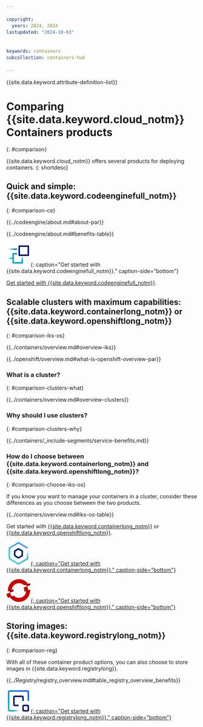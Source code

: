 ```yaml
---

copyright:
  years: 2024, 2024
lastupdated: "2024-10-03"


keywords: containers
subcollection: containers-hub

---
```



{{site.data.keyword.attribute-definition-list}}

# Comparing {{site.data.keyword.cloud_notm}} Containers products
{: #comparison}

{{site.data.keyword.cloud_notm}} offers several products for deploying containers.
{: shortdesc}



## Quick and simple: {{site.data.keyword.codeenginefull_notm}}
{: #comparison-ce}

{{../codeengine/about.md#about-par}}

{{../codeengine/about.md#benefits-table}}

![Get started with {{site.data.keyword.codeenginefull_notm}}.](images/logo_ce.svg "Get started with {{site.data.keyword.codeenginefull_notm}}."){: caption="Get started with {{site.data.keyword.codeenginefull_notm}}." caption-side="bottom"}

[Get started with {{site.data.keyword.codeenginefull_notm}}](/docs/codeengine?topic=codeengine-getting-started).



## Scalable clusters with maximum capabilities: {{site.data.keyword.containerlong_notm}} or {{site.data.keyword.openshiftlong_notm}}
{: #comparison-iks-os}

{{../containers/overview.md#overview-iks}}

{{../openshift/overview.md#what-is-openshift-overview-par}}


### What is a cluster?
{: #comparison-clusters-what}

{{../containers/overview.md#overview-clusters}}


### Why should I use clusters?
{: #comparison-clusters-why}

{{../containers/_include-segments/service-benefits.md}}


### How do I choose between {{site.data.keyword.containerlong_notm}} and {{site.data.keyword.openshiftlong_notm}}?
{: #comparison-choose-iks-os}

If you know you want to manage your containers in a cluster, consider these differences as you choose between the two products.

{{../containers/overview.md#iks-os-table}}


Get started with [{{site.data.keyword.containerlong_notm}}](/docs/containers?topic=containers-getting-started) or [{{site.data.keyword.openshiftlong_notm}}](/docs/openshift?topic=openshift-getting-started).

[![Get started with {{site.data.keyword.containerlong_notm}}.](images/logo_iks.svg "Get started with {{site.data.keyword.containerlong_notm}}."){: caption="Get started with {{site.data.keyword.containerlong_notm}}." caption-side="bottom"}](/docs/containers?topic=containers-getting-started)

[![Get started with {{site.data.keyword.openshiftlong_notm}}.](images/logo_os.svg "Get started with {{site.data.keyword.openshiftlong_notm}}."){: caption="Get started with {{site.data.keyword.openshiftlong_notm}}." caption-side="bottom"}](/docs/openshift?topic=openshift-getting-started)

## Storing images: {{site.data.keyword.registrylong_notm}}
{: #comparison-reg}

With all of these container product options, you can also choose to store images in {{site.data.keyword.registrylong}}.

{{../Registry/registry_overview.md#table_registry_overview_benefits}}

[![Get started with {{site.data.keyword.registrylong_notm}}.](images/logo_reg.svg "Get started with {{site.data.keyword.registrylong_notm}}."){: caption="Get started with {{site.data.keyword.registrylong_notm}}." caption-side="bottom"}](/docs/Registry?topic=Registry-getting-started)

